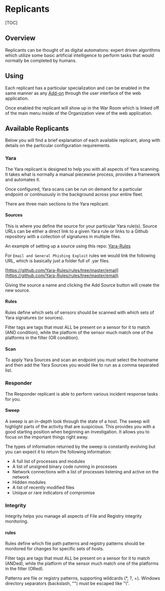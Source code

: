 # Replicants

[TOC]

## Overview
Replicants can be thought of as digital automatons: expert driven algorithms which utilize some basic artificial intelligence to perform tasks that would normally be completed by humans.

## Using
Each replicant has a particular specialization and can be enabled in the same manner as any [Add-on](user-addons.md) through the user interface of the web application.

Once enabled the replicant will show up in the War Room which is linked off of the main menu inside of the Organization view of the web application.

## Available Replicants
Below you will find a brief explanation of each available replicant, along with details on the particular configuration requirements.

### Yara
The Yara replicant is designed to help you with all aspects of Yara scanning. It takes what is normally a manual piecewise process, provides a framework and automates it.

Once configured, Yara scans can be run on demand for a particular endpoint or continuously in the background across your entire fleet.

There are three main sections to the Yara replicant.

#### Sources
This is where you define the source for your particular Yara rule(s). Source URLs can be either a direct link to a given Yara rule or links to a Github repository with a collection of signatures in multiple files.

An example of setting up a source using this repo: [Yara-Rules](https://github.com/Yara-Rules/rules)

For `Email and General Phishing Exploit` rules we would link the following URL, which is basically just a folder full of .yar files.

[https://github.com/Yara-Rules/rules/tree/master/email](https://github.com/Yara-Rules/rules/tree/master/email)

Giving the source a name and clicking the Add Source button will create the new source.

#### Rules
Rules define which sets of sensors should be scanned with which sets of Yara signatures (or sources).

Filter tags are tags that must ALL be present on a sensor for it to match (AND condition), while the platform of the sensor much match one of the platforms in the filter (OR condition).

#### Scan
To apply Yara Sources and scan an endpoint you must select the hostname and then add the Yara Sources you would like to run as a comma separated list.

### Responder
The Responder replicant is able to perform various incident response tasks for you.

#### Sweep
A sweep is an in-depth look through the state of a host. The sweep will highlight parts of the activity that are suspicious. This provides you with a good starting position when beginning an investigation. It allows you to focus on the important things right away.

The types of information returned by the sweep is constantly evolving but you can expect it to return the following information:

* A full list of processes and modules
* A list of unsigned binary code running in processes
* Network connections with a list of processes listening and active on the network
* Hidden modules
* A list of recently modified files
* Unique or rare indicators of compromise

### Integrity
Integrity helps you manage all aspects of File and Registry integrity monitoring.

#### rules
Rules define which file path patterns and registry patterns should be monitored for changes for specific sets of hosts.

Filter tags are tags that must ALL be present on a sensor for it to match (ANDed), while the platform of the sensor much match one of the platforms in the filter (ORed).

Patterns are file or registry patterns, supporting wildcards (*, ?, +). Windows directory separators (backslash, "\") must be escaped like "\\".
